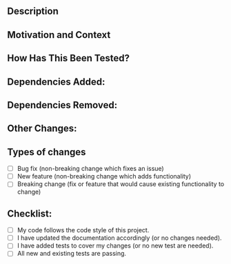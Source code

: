 <!--- Provide a short summary of your changes in the Title above -->

## Description

<!--- Describe your changes in detail -->

## Motivation and Context

<!--- Why is this change required? What problem does it solve? -->
<!--- If it fixes an open issue, please link to the issue here. -->

## How Has This Been Tested?

<!--- Please describe in detail how you tested your changes. -->
<!--- Include details of your testing environment, and the tests you ran to -->
<!--- see how your change affects other areas of the code, etc. -->

## Dependencies Added:

<!--- Detail the dependencies added for this solution -->

## Dependencies Removed:

<!--- Detail the dependencies removed for this solution -->

## Other Changes:

<!--- Detail any non-related / addon changes made to the codebase -->

## Types of changes

<!--- What types of changes does your code introduce? Put an `x` in all the boxes that apply: -->
<!--- DELETE OR COMMENT OUT THE OTHER CHOICES -->

- [ ] Bug fix (non-breaking change which fixes an issue)
- [ ] New feature (non-breaking change which adds functionality)
- [ ] Breaking change (fix or feature that would cause existing functionality to change)

## Checklist:

<!--- Go over all the following points, and put an `x` in all the boxes that apply. -->

- [ ] My code follows the code style of this project.
- [ ] I have updated the documentation accordingly (or no changes needed).
- [ ] I have added tests to cover my changes (or no new test are needed).
- [ ] All new and existing tests are passing.
